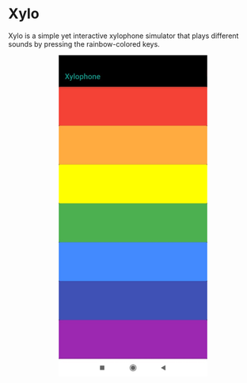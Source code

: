 # Xylo
Xylo is a simple yet interactive xylophone simulator that plays different sounds by pressing the rainbow-colored keys.


<p align="center">
  <img src="screenshot.jpeg" width="300" height="650" alt = "error">
</p>
